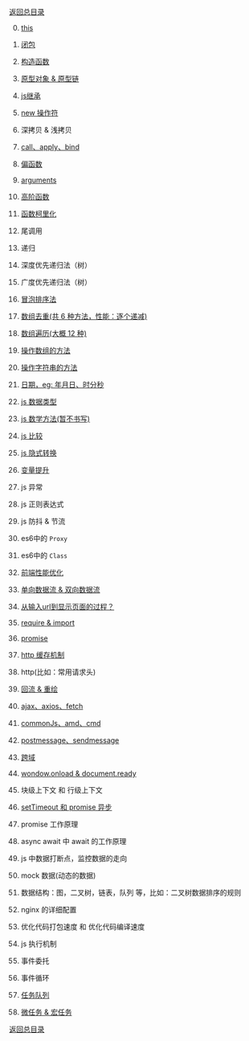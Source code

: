 [返回总目录](../README.md)

0. [this](./原生JS/this.md)

1. [闭包](./原生JS/闭包.md)

2. [构造函数](./原生JS/构造函数.md)

3. [原型对象 & 原型链](./原生JS/原型对象&原型链.md)

4. [js继承](./原生JS/js继承.md)

5. [new 操作符](./原生JS/new操作符.md)

6. 深拷贝 & 浅拷贝

7. [call、apply、bind](./原生JS/call&apply&bind.md)

8. [偏函数](./原生JS/偏函数.md)

9. [arguments](./原生JS/arguments.md)

10. [高阶函数](./原生JS/高阶函数.md)

11. [函数柯里化](./原生JS/函数柯里化.md)

12. 尾调用

12. 递归

13. 深度优先递归法（树）

14. 广度优先递归法（树）

14. [冒泡排序法](./原生JS/冒泡排序法.md)

15. [数组去重(共 6 种方法，性能：逐个递减)](./原生JS/数组去重.md)

16. [数组遍历(大概 12 种)](./原生JS/数组遍历.md)

17. [操作数组的方法](./原生JS/操作数组的方法.md)

18. [操作字符串的方法](./原生JS/操作字符串的方法.md)

19. [日期，eg: 年月日、时分秒](./原生JS/日期.md)

20. [js 数据类型](./原生JS/js数据类型.md)

21. [js 数学方法(暂不书写)](./原生JS/js数学方法.md)

22. [js 比较](./原生JS/js比较.md)

23. [js 隐式转换](./原生JS/js隐式转换.md)

24. [变量提升](./原生JS/变量提升.md)

25. js 异常

26. js 正则表达式

27. js 防抖 & 节流

28. es6中的 `Proxy`

28. es6中的 `Class`

29. [前端性能优化](./原生JS/前端性能优化.md)

30. [单向数据流 & 双向数据流](./原生JS/单向数据流&双向数据流.md)

31. [从输入url到显示页面的过程？](./原生JS/从输入url到显示页面的过程.md)

32. [require & import](./原生JS/require&import.md)

33. [promise](./原生JS/promise.md)

34. [http 缓存机制](./原生JS/http缓存机制.md)

34. http(比如：常用请求头)

35. [回流 & 重绘](./原生JS/回流&重绘.md)

37. [ajax、axios、fetch](./原生JS/ajax、axios、fetch.md)

38. [commonJs、amd、cmd](./原生JS/commonJs、amd、cmd.md)

39. [postmessage、sendmessage](./原生JS/postmessage、sendmessage.md)

40. [跨域](./原生JS/跨域.md)

41. [wondow.onload & document.ready](./原生JS/wondow.onload和document.ready.md)

45. 块级上下文 和 行级上下文

46. [setTimeout 和 promise 异步](./原生JS/setTimeout和promise.md)

47. promise 工作原理

48. async await 中 await 的工作原理

49. js 中数据打断点，监控数据的走向

50. mock 数据(动态的数据)

51. 数据结构：图，二叉树，链表，队列 等，比如：二叉树数据排序的规则

52. nginx 的详细配置

53. 优化代码打包速度 和 优化代码编译速度

54. js 执行机制

42. 事件委托

43. 事件循环

44. [任务队列](./原生JS/任务队列.md)

36. [微任务 & 宏任务](./原生JS/微任务&宏任务.md)

[返回总目录](../README.md)
